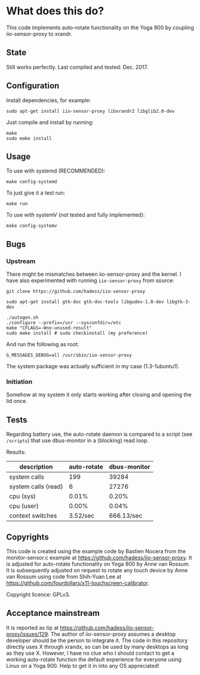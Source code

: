 # What does this do?

This code implements auto-rotate functionality on the Yoga 900 by coupling iio-sensor-proxy to xrandr.

## State

Still works perfectly. Last compiled and tested: Dec. 2017.

## Configuration

Install dependencies, for example:

	sudo apt-get install iio-sensor-proxy libxrandr2 libglib2.0-dev
	
Just compile and install by running:

	make
	sudo make install

## Usage

To use with systemd (RECOMMENDED):

	make config-systemd

To just give it a test run:

	make run

To use with systemV (not tested and fully implemented):

	make config-systemv

## Bugs

### Upstream

There might be mismatches between iio-sensor-proxy and the kernel. I have also experimented with running `iio-sensor-proxy` from source:

	git clone https://github.com/hadess/iio-sensor-proxy

	sudo apt-get install gtk-doc gtk-doc-tools libgudev-1.0-dev libgtk-3-dev

	./autogen.sh 
	./configure --prefix=/usr --sysconfdir=/etc
	make "CFLAGS=-Wno-unused-result"
	sudo make install # sudo checkinstall (my preference)

And run the following as root:

	G_MESSAGES_DEBUG=all /usr/sbin/iio-sensor-proxy

The system package was actually sufficient in my case (1.3-1ubuntu1).

### Initiation

Somehow at my system it only starts working after closing and opening the lid once.

## Tests

Regarding battery use, the auto-rotate daemon is compared to a script (see `/scripts`) that use dbus-monitor in a (blocking) read loop.

Results:


| description         | auto-rotate   | dbus-monitor  |
| ------------------- | ------------- | ------------- |
| system calls        | 199           | 39284         | 
| system calls (read) | 6             | 27276    | 
| cpu (sys)           | 0.01%         | 0.20%         | 
| cpu (user)          | 0.00%         | 0.04%         | 
| context switches    | 3.52/sec      | 666.13/sec    | 


## Copyrights

This code is created using the example code by Bastien Nocera from the monitor-sensor.c example at <https://github.com/hadess/iio-sensor-proxy>. 
It is adjusted for auto-rotate functionality on Yoga 900 by Anne van Rossum.
It is subsequently adjusted on request to rotate any touch device by Anne van Rossum using code from Shih-Yuan Lee at <https://github.com/fourdollars/x11-touchscreen-calibrator>.

Copyright licence: GPLv3.

## Acceptance mainstream

It is reported as tip at https://github.com/hadess/iio-sensor-proxy/issues/129. The author of iio-sensor-proxy assumes a desktop developer should be the person to integrate it. The code in this repository directly uses X through xrandx, so can be used by many desktops as long as they use X. However, I have no clue who I should contact to get a working auto-rotate function the default experience for everyone using Linux on a Yoga 900. Help to get it in into any OS appreciated!

